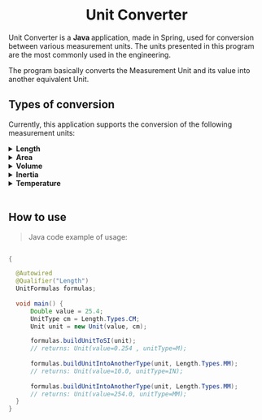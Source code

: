 <h1 align="center"> Unit Converter </h1>

Unit Converter is a <strong>Java </strong> application, made in Spring, used for conversion between various measurement units.
The units presented in this program are the most commonly used in the engineering.

The program basically converts the Measurement Unit and its value into another equivalent Unit. 
<br/>

## Types of conversion
Currently, this application supports the conversion of the following measurement units:

<details><summary><strong>Length</strong></summary>
<h5>mm , cm , dm , m , hm , km , in , ft , yd , um</h5>
</details>

<details><summary><strong>Area</strong></summary>
<h5>mm2 , cm2 , dm2 , m2 , hm2 , km2 , in2 , ft2 , yd2 , um2 </h5>
</details>

<details><summary><strong>Volume</strong></summary>
<h5>mm3 , cm3 , dm3 , m3 , hm3 , km3 , in3 , ft3 , yd3 , um3 , L, mL</h5>
</details>

<details><summary><strong>Inertia</strong></summary>
<h5>mm4 , cm4 , dm4 , m4 , km4 , in4 , ft4 , yd4 , mi4</h5>
</details>

<details><summary><strong>Temperature</strong></summary>
<h5>°C (celsisus),  K (kelvin),  °F (Fahrenheit),  °R (Rankine),</h5>
</details>

<!-- 
<details><summary><strong>Force</strong></summary>
<h5>N, kN, MN, GN, tf, kgf, gf, kipf, lbf</h5>
</details>

<details><summary><strong>Moment</strong></summary>
<h5>Units are separated by a dot . String as: Force.length.
N.mm, N.cm, N.dm, N.m, N.km, N.in, N.ft, N.yd, N.mi, kN.mm, kN.cm, kN.dm, kN.m, kN.km, kN.in, kN.ft, kN.yd, kN.mi, MN.mm, MN.cm, MN.dm, MN.m, MN.km, MN.in, MN.ft, MN.yd, MN.mi, GN.mm, GN.cm, GN.dm, GN.m, GN.km, GN.in, GN.ft, GN.yd, GN.mi, tf.mm, tf.cm, tf.dm, tf.m, tf.km, tf.in, tf.ft, tf.yd, tf.mi, kgf.mm, kgf.cm, kgf.dm, kgf.m, kgf.km, kgf.in, kgf.ft, kgf.yd, kgf.mi, gf.mm, gf.cm, gf.dm, gf.m, gf.km, gf.in, gf.ft, gf.yd, gf.mi, kipf.mm, kipf.cm, kipf.dm, kipf.m, kipf.km, kipf.in, kipf.ft, kipf.yd, kipf.mi, lbf.mm, lbf.cm, lbf.dm, lbf.m, lbf.km, lbf.in, lbf.ft, lbf.yd, lbf.mi</h5>
</details>

<details><summary><strong>Pressure</strong></summary>
<h5>Units are separated by a slash \ - String as: Force/Area.
MPa, KPa, GPa, KSI, PSI, bar, N/mm2, N/cm2, N/dm2, N/m2, N/km2, N/in2, N/ft2, N/yd2, N/mi2, kN/mm2, kN/cm2, kN/dm2, kN/m2, kN/km2, kN/in2, kN/ft2, kN/yd2, kN/mi2, MN/mm2, MN/cm2, MN/dm2, MN/m2, MN/km2, MN/in2, MN/ft2, MN/yd2, MN/mi2, GN/mm2, GN/cm2, GN/dm2, GN/m2, GN/km2, GN/in2, GN/ft2, GN/yd2, GN/mi2, tf/mm2, tf/cm2, tf/dm2, tf/m2, tf/km2, tf/in2, tf/ft2, tf/yd2, tf/mi2, kgf/mm2, kgf/cm2, kgf/dm2, kgf/m2, kgf/km2, kgf/in2, kgf/ft2, kgf/yd2, kgf/mi2, gf/mm2, gf/cm2, gf/dm2, gf/m2, gf/km2, gf/in2, gf/ft2, gf/yd2, gf/mi2, kipf/mm2, kipf/cm2, kipf/dm2, kipf/m2, kipf/km2, kipf/in2, kipf/ft2, kipf/yd2, kipf/mi2, lbf/mm2, lbf/cm2, lbf/dm2, lbf/m2, lbf/km2, lbf/in2, lbf/ft2, lbf/yd2, lbf/mi2</h5>
</details>
 -->

<br/>

## How to use

>Java code example of usage:
```java

{

  @Autowired
  @Qualifier("Length")
  UnitFormulas formulas;
  
  void main() {
      Double value = 25.4;
      UnitType cm = Length.Types.CM;
      Unit unit = new Unit(value, cm);

      formulas.buildUnitToSI(unit);  
      // returns: Unit(value=0.254 , unitType=M);
    
      formulas.buildUnitIntoAnotherType(unit, Length.Types.MM);
      // returns: Unit(value=10.0, unitType=IN);
    
      formulas.buildUnitIntoAnotherType(unit, Length.Types.MM);
      // returns: Unit(value=254.0, unitType=MM);
  }
}
  
```